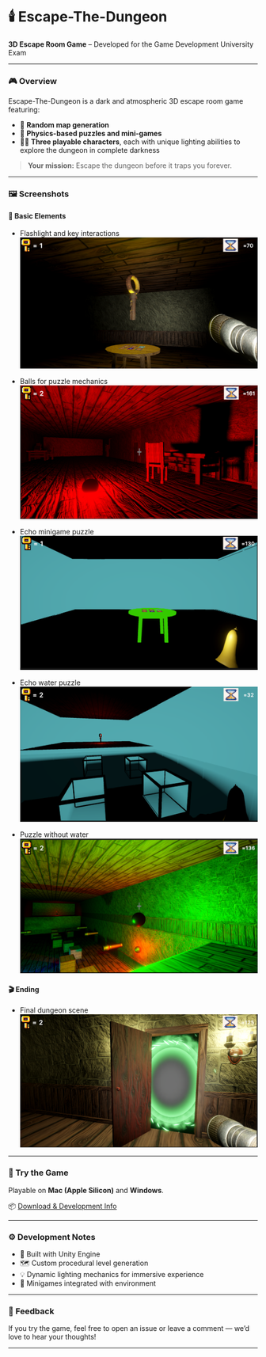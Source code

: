 # 🕯️ Escape-The-Dungeon

**3D Escape Room Game** – Developed for the Game Development University Exam

---

### 🎮 Overview
Escape-The-Dungeon is a dark and atmospheric 3D escape room game featuring:

- 🧩 **Random map generation**
- 🧲 **Physics-based puzzles and mini-games**
- 🕵️‍♀️ **Three playable characters**, each with unique lighting abilities to explore the dungeon in complete darkness

> **Your mission:** Escape the dungeon before it traps you forever.

---

### 🖼️ Screenshots

#### 🧱 Basic Elements
- Flashlight and key interactions  
  ![FlashLight Character](./Images/basic-key-flashlight.PNG)

- Balls for puzzle mechanics  
  ![Character with Balls](./Images/balls.png)

- Echo minigame puzzle  
  ![Echo Character](./Images/echo-minigame.png)

- Echo water puzzle  
  ![Echo In Water Room](./Images/echo-water-2.png)

- Puzzle without water  
  ![Empty Water Room](./Images/no-water-balls.png)

#### 🎬 Ending
- Final dungeon scene  
  ![The End](./Images/the-end.png)

---

### 🚀 Try the Game

Playable on **Mac (Apple Silicon)** and **Windows**.

📦 [Download & Development Info](https://drive.google.com/drive/folders/1erUmX34KVED94jPAI2y2jboKP1-At1aX)

---

### ⚙️ Development Notes

- 🧱 Built with Unity Engine
- 🗺️ Custom procedural level generation
- 💡 Dynamic lighting mechanics for immersive experience
- 🧠 Minigames integrated with environment

---

### 💬 Feedback

If you try the game, feel free to open an issue or leave a comment — we’d love to hear your thoughts!

---
